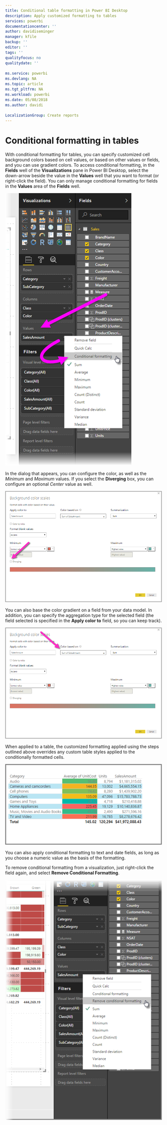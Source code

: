 ```yaml
---
title: Conditional table formatting in Power BI Desktop
description: Apply customized formatting to tables
services: powerbi
documentationcenter: ''
author: davidiseminger
manager: kfile
backup: ''
editor: ''
tags: ''
qualityfocus: no
qualitydate: ''

ms.service: powerbi
ms.devlang: NA
ms.topic: article
ms.tgt_pltfrm: NA
ms.workload: powerbi
ms.date: 05/08/2018
ms.author: davidi

LocalizationGroup: Create reports
---
```

# Conditional formatting in tables
With conditional formatting for tables, you can specify customized cell background colors based on cell values, or based on other values or fields, and you can use gradient colors. To access conditional formatting, in the **Fields** well of the **Visualizations** pane in Power BI Desktop, select the down-arrow beside the value in the **Values** well that you want to format (or right-click the field). You can only manage conditional formatting for fields in the **Values** area of the **Fields** well.

![conditional table formatting](media/desktop-conditional-table-formatting/table-formatting_1.png)

In the dialog that appears, you can configure the color, as well as the *Minimum* and *Maximum* values. If you select the **Diverging** box, you can configure an optional *Center* value as well.

![diverging colors](media/desktop-conditional-table-formatting/table-formatting_2.png)

You can also base the color gradient on a field from your data model. In addition, you can specify the aggregation type for the selected field (the field selected is specified in the **Apply color to** field, so you can keep track).

![base colors off a field](media/desktop-conditional-table-formatting/table-formatting_2b.png)

When applied to a table, the customized formatting applied using the steps outlined above overrides any custom table styles applied to the conditionally formatted cells.

![table formatting](media/desktop-conditional-table-formatting/table-formatting_3.png)

You can also apply conditional formatting to text and date fields, as long as you choose a numeric value as the basis of the formatting. 

To remove conditional formatting from a visualization, just right-click the field again, and select **Remove Conditional Formatting**.

![remove table formatting](media/desktop-conditional-table-formatting/table-formatting_4.png)

